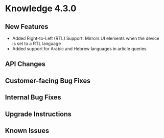 # Knowledge 4.3.0

## New Features
 - Added Right-to-Left (RTL) Support: Mirrors UI elements when the device is set to a RTL language
 - Added support for Arabic and Hebrew languages in article queries

## API Changes


## Customer-facing Bug Fixes


## Internal Bug Fixes


## Upgrade Instructions


## Known Issues


